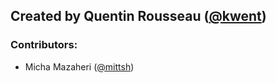 ## Created by Quentin Rousseau ([@kwent](https://github.com/kwent))

### Contributors:

* Micha Mazaheri ([@mittsh](https://github.com/mittsh))
